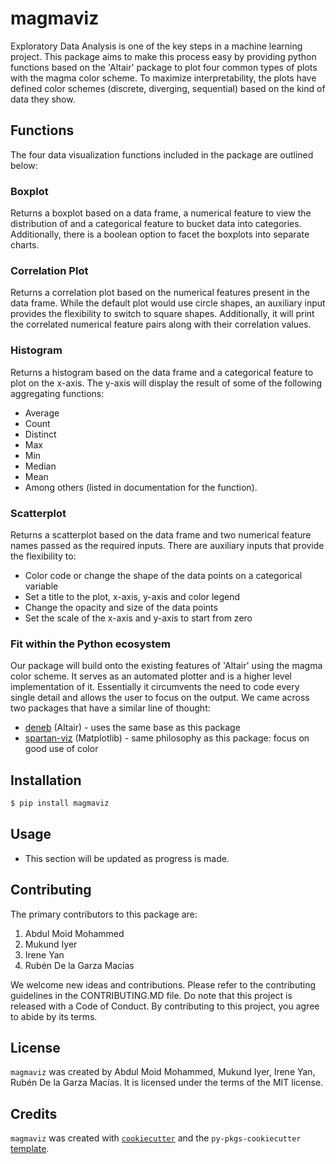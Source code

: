# magmaviz

Exploratory Data Analysis is one of the key steps in a machine learning project. This package aims to make this process easy by providing python functions based on the 'Altair' package to plot four common types of plots with the magma color scheme. To maximize interpretability, the plots have defined color schemes (discrete, diverging, sequential) based on the kind of data they show.

## Functions

The four data visualization functions included in the package are outlined below:

### Boxplot

Returns a boxplot based on a data frame, a numerical feature to view the distribution of and a categorical feature to bucket data into categories. Additionally, there is a boolean option to facet the boxplots into separate charts.

### Correlation Plot

Returns a correlation plot based on the numerical features present in the data frame. While the default plot would use circle shapes, an auxiliary input provides the flexibility to switch to square shapes. Additionally, it will print the correlated numerical feature pairs along with their correlation values.

### Histogram

Returns a histogram based on the data frame and a categorical feature to plot on the x-axis. The y-axis will display the result of some of the following aggregating functions:
- Average
- Count
- Distinct
- Max
- Min
- Median
- Mean
- Among others (listed in documentation for the function).

### Scatterplot

Returns a scatterplot based on the data frame and two numerical feature names passed as the required inputs. There are auxiliary inputs that provide the flexibility to:
- Color code or change the shape of the data points on a categorical variable
- Set a title to the plot, x-axis, y-axis and color legend
- Change the opacity and size of the data points
- Set the scale of the x-axis and y-axis to start from zero

### Fit within the Python ecosystem

Our package will build onto the existing features of 'Altair' using the magma color scheme. It serves as an automated plotter and is a higher level implementation of it. Essentially it circumvents the need to code every single detail and allows the user to focus on the output. We came across two packages that have a similar line of thought:

- [deneb](https://pypi.org/project/deneb/) (Altair) - uses the same base as this package
- [spartan-viz](https://pypi.org/project/spartan-viz/) (Matplotlib) - same philosophy as this package: focus on good use of color

## Installation

```bash
$ pip install magmaviz
```

## Usage

- This section will be updated as progress is made.

## Contributing

The primary contributors to this package are:

1. Abdul Moid Mohammed
2. Mukund Iyer
3. Irene Yan
4. Rubén De la Garza Macías

We welcome new ideas and contributions. Please refer to the contributing guidelines in the CONTRIBUTING.MD file. Do note that this project is released with a Code of Conduct. By contributing to this project, you agree to abide by its terms.

## License

`magmaviz` was created by Abdul Moid Mohammed, Mukund Iyer, Irene Yan, Rubén De la Garza Macías. It is licensed under the terms of the MIT license.

## Credits

`magmaviz` was created with [`cookiecutter`](https://cookiecutter.readthedocs.io/en/latest/) and the `py-pkgs-cookiecutter` [template](https://github.com/py-pkgs/py-pkgs-cookiecutter).

